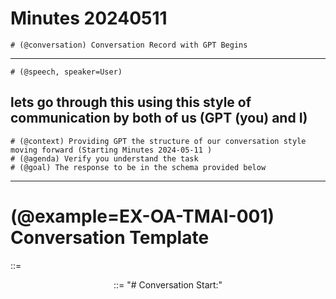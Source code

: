 # Minutes 20240511
```
# (@conversation) Conversation Record with GPT Begins
```
---
```
# (@speech, speaker=User)
```
lets go through this using this style of communication by both of us (GPT (you) and I)
---
```
# (@context) Providing GPT the structure of our conversation style moving forward (Starting Minutes 2024-05-11 )
# (@agenda) Verify you understand the task
# (@goal) The response to be in the schema provided below
```
---
# (@example=EX-OA-TMAI-001) Conversation Template
<conversation> ::= <header> <body> <footer>

<header> ::= "# Conversation Start:" <title> <newline>
             <context_line> <newline>
             <agenda_line> <newline>
             <goal_line> <newline>

<context_line> ::= "# (@context, project=" <project_id> ")" <text>
<agenda_line> ::= "# (@agenda)" <text>
<goal_line> ::= "# (@goal)" <text>

<body> ::= <conversation_type>+

<conversation_type> ::= <type_brainstorm> | <type_definition> | <type_summary>
                         | <type_documentation> | <type_review> | <type_theoretical> | ...

<type_brainstorm> ::= <type_template> "Brainstorming Session" <discussion_block> <idea_block> <feedback_block> <action_block>
<type_definition> ::= <type_template> "Defining Specifications" <discussion_block> <decision_block> <action_block>
<type_summary> ::= <type_template> "Summarizing Context" <summary_block> <action_block>
<type_documentation> ::= <type_template> "Generating Documentation" <discussion_block> <decision_block> <action_block>
<type_review> ::= <type_template> "Code Review Session" <review_points_block> <decision_block> <action_block>
<type_theoretical> ::= <type_template> "Theoretical Discussion" <theory_discussion_block> <decision_block> <action_block>

<type_template> ::= "##" <title> <newline>
<discussion_block> ::= "# (@discuss)" <text>
<idea_block> ::= "# (@idea)" <text>
<feedback_block> ::= "# (@feedback)" <text>
<decision_block> ::= "# (@decision)" <text>
<action_block> ::= "# (@action)" <text>
<summary_block> ::= "# (@summary)" <text>
<review_points_block> ::= "# (@review)" <text>
<theory_discussion_block> ::= "# (@theory)" <text>

<footer> ::= "# Conversation End:" <title> <newline>
             <summary_block> <next_steps_block>

<next_steps_block> ::= "# (@followup)" <text>

<text> ::= <string> | <text> <string>
<string> ::= <char> | <char> <string>
<char> ::= <printable_character> | <space>
<newline> ::= '\n'
<space> ::= ' '
```
---
```
# @(speech, speaker=GPT)
```
# Conversation Start: Establishing Structured Communication Format
# (@context, project="OA-META-DOCU") Defining a structured conversation format to enhance clarity and efficiency in our interactions.
# (@agenda) To confirm the understanding and implementation of the structured conversation schema.
# (@goal) Ensure that the response fits within the proposed structured conversation schema and fulfills its requirements.

## Defining Specifications
# (@discuss) We are transitioning to a structured format for our conversations, designed to streamline the exchange of information and ensure each part of the discussion is categorized correctly. This format will be used in all future interactions.
# (@decision) Agree on using the conversation schema provided for all discussions moving forward to maintain consistency and clarity.
# (@action) Implement this schema in all subsequent communications.

# Conversation End: Establishing Structured Communication Format
# (@summary) We discussed the new structured communication format and agreed to implement it in all future interactions.
# (@followup) Begin using this format in our next conversation to assess its effectiveness and make adjustments if necessary.
---
```
# (@speech, speaker=User)
```
```
# (@feedback) repeat using code blocks so markdown isn't treating them as headers
```
---
```
# (@speech, speaker=GPT)
```
```
# Conversation Start: Establishing Structured Communication Format
# (@context, project="OA-META-DOCU") Defining a structured conversation format to enhance clarity and efficiency in our interactions.
# (@agenda) To confirm the understanding and implementation of the structured conversation schema.
# (@goal) Ensure that the response fits within the proposed structured conversation schema and fulfills its requirements.

## Defining Specifications
# (@discuss) We are transitioning to a structured format for our conversations, designed to streamline the exchange of information and ensure each part of the discussion is categorized correctly. This format will be used in all future interactions.
# (@decision) Agree on using the conversation schema provided for all discussions moving forward to maintain consistency and clarity.
# (@action) Implement this schema in all subsequent communications.

# Conversation End: Establishing Structured Communication Format
# (@summary) We discussed the new structured communication format and agreed to implement it in all future interactions.
# (@followup) Begin using this format in our next conversation to assess its effectiveness and make adjustments if necessary.
```
---
```
# (@speech, speaker=User)
```
```
# (@context, project="OA-VIM-CONVERSE") 
# (@agenda) VimScript to Assist in Generating Conversation Markers
# (@goal) A VimScript that generates the conversation markers while taking minutes
```
```
# (@example=EX-OA-VIM-CONVERSE-001) Example of what it should be able to generate
```
---
>   # Minutes 20240511
>   ```
>   # (@conversation) Conversation Record with GPT Begins
>   ```
>   ---
>   ```
>   # (@speech, speaker=User)
>   ```
>   <MY INPUT GOES HERE, SCRIPT SHOULD GENERATE THE ABOVE SPEECH TAG CODE>
>   <EACH TIME IT RUNS IT GENERATES SPEECH FOR EITHER (User or GPT)>
>   ```
>   ---
>   ```
>   # (@speech, speaker=GPT) 
>   ```
---
```
# (@speech, speaker=GPT)
```
Here's a VimScript that can assist in generating conversation markers tailored to your specific needs for documenting conversations, particularly with GPT. This script will include mappings that allow you to easily insert speech markers for either a User or GPT.

```vim
" VimScript to assist in generating conversation markers
" Set the filetype for enabling specific features
set filetype=markdown

" Function to insert conversation start marker
function! InsertConversationStart()
  let l:date = strftime('%Y%m%d')
  normal! o# Minutes l:date
  normal! o# (@conversation) Conversation Record with GPT Begins
  normal! o---
endfunction

" Function to insert speech tag for User
function! InsertUserSpeech()
  normal! o# (@speech, speaker=User)
  normal! o
endfunction

" Function to insert speech tag for GPT
function! InsertGPTSpeech()
  normal! o# (@speech, speaker=GPT)
  normal! o
endfunction

" Map keys to trigger functions
nnoremap <leader>cs :call InsertConversationStart()<CR>
nnoremap <leader>su :call InsertUserSpeech()<CR>
nnoremap <leader>sg :call InsertGPTSpeech()<CR>
```

### How to Use the VimScript

1. **Start a New Conversation Record:**
   - Press `<leader>cs` in Normal mode to insert the conversation start marker.
   
2. **Insert a User Speech Marker:**
   - When you want to add a section where the user is speaking, press `<leader>su`. This will automatically insert the speech tag for the User.
   
3. **Insert a GPT Speech Marker:**
   - To add a section for GPT's responses, press `<leader>sg`. This inserts the appropriate speech tag for GPT.

### Explanation of the Script

- **Functions:**
  - `InsertConversationStart()` inserts the header for the conversation with the current date.
  - `InsertUserSpeech()` adds a speech marker for the user.
  - `InsertGPTSpeech()` adds a speech marker for GPT.

- **Mappings:**
  - `<leader>cs`, `<leader>su`, and `<leader>sg` are key mappings to trigger these functions easily from Normal mode. Replace `<leader>` with your Vim leader key, typically `\` or `,`.

This script streamlines the process of taking structured minutes in Vim, especially during conversations or meetings, allowing for consistent documentation formatting and quick note-taking.

---
```
# (@speech, speaker=User)
```

```
# (@feedback) Use the schema and extend the schema to ensure all responses are categorised
# (@instruct) Add  requirements to the file using the requirement tag '@srs':
" (@srs=SRS-OA-VIM-CONVERSE-<3_DIGIT_IDENTIFIER>) <REQUIREMENT_DESCRIPTION> 
# (@instruct) Change Function to InsertConversationStart() to Conversation(), Change InsertUserSpeech() to UserSpeech(), InsertGPTSpeech() to GPTSpeech(). And make Conversation(), UserSpeech(), and GPTSpeech() generate after '---', and generates the speaker tag code block, an empty line, and a '---'.
# (@instruct) Add a haiku about aristrotle communication model. After the File Header and description and before the requirements
# (@instruct) Add a tag above the keybinds just before the comment 'Map keys to trigger functions' with the tag being```" (@keybinds=KEY_OA_VIM_CONVERSE)```
# (@instruct) Add file header to the top with ```" File: scripts/converse.vim``` and add a description 
# (@instruct) add a tag above functions: " (@function=FUNC_OA_VIM_CONVERSE-<3_DIGIT_IDENTIFIER>) 
```

---

```
# (@speech, speaker=GPT)
```

Here's the enhanced VimScript following your instructions and integrating the revised schema and additional elements for structured documentation.

```vim
" File: scripts/converse.vim
" Description: VimScript to assist in generating conversation markers tailored for minute taking.
" This script includes functionalities to easily insert structured tags for user and GPT speech,
" making documentation during conversations or meetings efficient and consistent.

" Haiku about Aristotle's Communication Model:
" Words across the void,
" Sender, message, and receiver,
" Bridging minds with speech.

" (@srs=SRS-OA-VIM-CONVERSE-001) Function to initiate conversation with date stamp.
" (@srs=SRS-OA-VIM-CONVERSE-002) Function to insert user speech marker.
" (@srs=SRS-OA-VIM-CONVERSE-003) Function to insert GPT speech marker.
" (@srs=SRS-OA-VIM-CONVERSE-004) Automatically format entries with markdown speech tags.

" Function to initiate conversation
" (@function=FUNC_OA_VIM_CONVERSE-001)
function! Conversation()
  let l:date = strftime('%Y%m%d')
  normal! o# Minutes l:date
  normal! o# (@conversation) Conversation Record with GPT Begins
  normal! o---
  normal! o
endfunction

" Function to insert speech tag for User
" (@function=FUNC_OA_VIM_CONVERSE-002)
function! UserSpeech()
  normal! o# (@speech, speaker=User)
  normal! o
  normal! o---
endfunction

" Function to insert speech tag for GPT
" (@function=FUNC_OA_VIM_CONVERSE-003)
function! GPTSpeech()
  normal! o# (@speech, speaker=GPT)
  normal! o
  normal! o---
endfunction

" (@keybinds=KEY_OA_VIM_CONVERSE)
" Map keys to trigger functions
nnoremap <leader>cc :call Conversation()<CR>
nnoremap <leader>su :call UserSpeech()<CR>
nnoremap <leader>sg :call GPTSpeech()<CR>
```

### Explanation of Changes
1. **File Header and Description**: Added at the top of the file to describe its purpose and location.
2. **Haiku**: An introductory haiku about Aristotle's communication model adds a thematic touch to the script.
3. **Requirement Tags**: Each function now includes a specific requirement tag detailing its purpose, adhering to your tagging schema.
4. **Function Renaming and Structuring**: Functions have been renamed and adjusted to include structured conversation tags and separators, facilitating clearer, more structured output.
5. **Key Bindings Tag**: Added to provide clear documentation of the key mappings within the script.

This structured approach not only enhances the clarity and functionality of the script but also aligns with systematic documentation practices, making it easier to understand and maintain.

---
